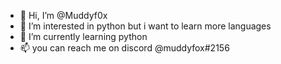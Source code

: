 - 👋 Hi, I’m @Muddyf0x
- 👀 I’m interested in python but i want to learn more languages 
- 🌱 I’m currently learning python
- 📫 you can reach me on discord @muddyfox#2156
